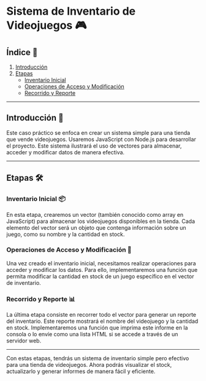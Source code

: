 # Sistema de Inventario de Videojuegos 🎮

## Índice 📝

1. [Introducción](#introducción)
2. [Etapas](#etapas)
   - [Inventario Inicial](#inventario-inicial)
   - [Operaciones de Acceso y Modificación](#operaciones-de-acceso-y-modificación)
   - [Recorrido y Reporte](#recorrido-y-reporte)

---

## Introducción 🎉

Este caso práctico se enfoca en crear un sistema simple para una tienda que vende videojuegos. Usaremos JavaScript con Node.js para desarrollar el proyecto. Este sistema ilustrará el uso de vectores para almacenar, acceder y modificar datos de manera efectiva.

---

## Etapas 🛠️

### Inventario Inicial 📦

En esta etapa, crearemos un vector (también conocido como array en JavaScript) para almacenar los videojuegos disponibles en la tienda. Cada elemento del vector será un objeto que contenga información sobre un juego, como su nombre y la cantidad en stock.

### Operaciones de Acceso y Modificación 🔧

Una vez creado el inventario inicial, necesitamos realizar operaciones para acceder y modificar los datos. Para ello, implementaremos una función que permita modificar la cantidad en stock de un juego específico en el vector de inventario.

### Recorrido y Reporte 📊

La última etapa consiste en recorrer todo el vector para generar un reporte del inventario. Este reporte mostrará el nombre del videojuego y la cantidad en stock. Implementaremos una función que imprima este informe en la consola o lo envíe como una lista HTML si se accede a través de un servidor web.

---

Con estas etapas, tendrás un sistema de inventario simple pero efectivo para una tienda de videojuegos. Ahora podrás visualizar el stock, actualizarlo y generar informes de manera fácil y eficiente.
